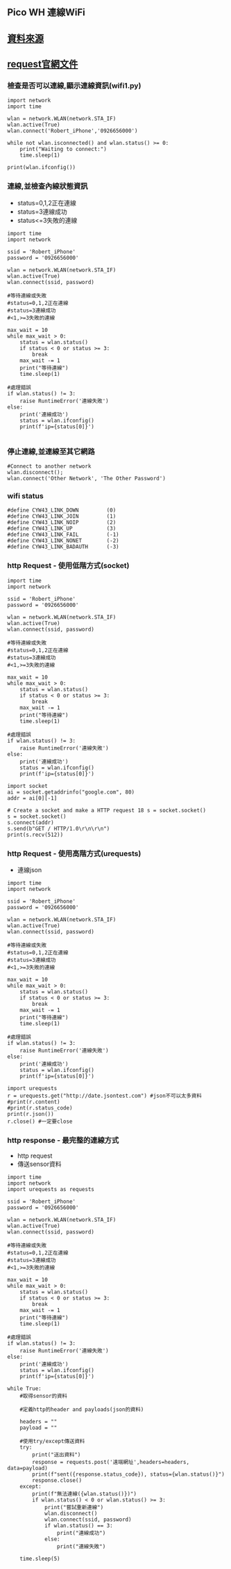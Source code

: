 ## Pico WH 連線WiFi

## [資料來源](https://datasheets.raspberrypi.com/picow/connecting-to-the-internet-with-pico-w.pdf?_gl=1*19bgi4o*_ga*MTE3MTA5OTYzNy4xNzAxOTU5MTI2*_ga_22FD70LWDS*MTcwMjAwMDQzOS4yLjEuMTcwMjAwMTIzOC4wLjAuMA..)

## [request官網文件](https://makeblock-micropython-api.readthedocs.io/en/latest/public_library/Third-party-libraries/urequests.html)

### 檢查是否可以連線,顯示連線資訊(wifi1.py)

```
import network
import time

wlan = network.WLAN(network.STA_IF)
wlan.active(True)
wlan.connect('Robert_iPhone','0926656000')

while not wlan.isconnected() and wlan.status() >= 0:
    print("Waiting to connect:")
    time.sleep(1)
    
print(wlan.ifconfig())
```

### 連線,並檢查內線狀態資訊
- status=0,1,2正在連線
- status=3連線成功
- status<=3失敗的連線 

```
import time
import network

ssid = 'Robert_iPhone'
password = '0926656000'

wlan = network.WLAN(network.STA_IF)
wlan.active(True)
wlan.connect(ssid, password)

#等待連線或失敗
#status=0,1,2正在連線
#status=3連線成功
#<1,>=3失敗的連線

max_wait = 10
while max_wait > 0:
    status = wlan.status()
    if status < 0 or status >= 3:
        break
    max_wait -= 1
    print("等待連線")
    time.sleep(1)

#處理錯誤
if wlan.status() != 3:
    raise RuntimeError('連線失敗')
else:
    print('連線成功')
    status = wlan.ifconfig()
    print(f'ip={status[0]}')
    
```

### 停止連線,並連線至其它網路

```
#Connect to another network
wlan.disconnect();
wlan.connect('Other Network', 'The Other Password')
```

### wifi status

```
#define CYW43_LINK_DOWN         (0)
#define CYW43_LINK_JOIN         (1)
#define CYW43_LINK_NOIP         (2)
#define CYW43_LINK_UP           (3)
#define CYW43_LINK_FAIL         (-1)
#define CYW43_LINK_NONET        (-2)
#define CYW43_LINK_BADAUTH      (-3)
```

### http Request - 使用低階方式(socket)

```
import time
import network

ssid = 'Robert_iPhone'
password = '0926656000'

wlan = network.WLAN(network.STA_IF)
wlan.active(True)
wlan.connect(ssid, password)

#等待連線或失敗
#status=0,1,2正在連線
#status=3連線成功
#<1,>=3失敗的連線

max_wait = 10
while max_wait > 0:
    status = wlan.status()
    if status < 0 or status >= 3:
        break
    max_wait -= 1
    print("等待連線")
    time.sleep(1)

#處理錯誤
if wlan.status() != 3:
    raise RuntimeError('連線失敗')
else:
    print('連線成功')
    status = wlan.ifconfig()
    print(f'ip={status[0]}')
    
import socket
ai = socket.getaddrinfo("google.com", 80)
addr = ai[0][-1]

# Create a socket and make a HTTP request 18 s = socket.socket()
s = socket.socket()
s.connect(addr)
s.send(b"GET / HTTP/1.0\r\n\r\n")
print(s.recv(512))

```

### http Request - 使用高階方式(urequests)

- 連線json

```
import time
import network

ssid = 'Robert_iPhone'
password = '0926656000'

wlan = network.WLAN(network.STA_IF)
wlan.active(True)
wlan.connect(ssid, password)

#等待連線或失敗
#status=0,1,2正在連線
#status=3連線成功
#<1,>=3失敗的連線

max_wait = 10
while max_wait > 0:
    status = wlan.status()
    if status < 0 or status >= 3:
        break
    max_wait -= 1
    print("等待連線")
    time.sleep(1)

#處理錯誤
if wlan.status() != 3:
    raise RuntimeError('連線失敗')
else:
    print('連線成功')
    status = wlan.ifconfig()
    print(f'ip={status[0]}')
    
import urequests
r = urequests.get("http://date.jsontest.com") #json不可以太多資料
#print(r.content)
#print(r.status_code)
print(r.json())
r.close() #一定要close

```

### http response - 最完整的連線方式

- http request
- 傳送sensor資料

```
import time
import network
import urequests as requests

ssid = 'Robert_iPhone'
password = '0926656000'

wlan = network.WLAN(network.STA_IF)
wlan.active(True)
wlan.connect(ssid, password)

#等待連線或失敗
#status=0,1,2正在連線
#status=3連線成功
#<1,>=3失敗的連線

max_wait = 10
while max_wait > 0:
    status = wlan.status()
    if status < 0 or status >= 3:
        break
    max_wait -= 1
    print("等待連線")
    time.sleep(1)

#處理錯誤
if wlan.status() != 3:
    raise RuntimeError('連線失敗')
else:
    print('連線成功')
    status = wlan.ifconfig()
    print(f'ip={status[0]}')
    
while True:
    #取得sensor的資料
    
    #定義http的header and payloads(json的資料)
    
    headers = ""
    payload = ""

    #使用try/except傳送資料
    try:
        print("送出資料")
        response = requests.post('遠端網址',headers=headers, data=payload)
        print(f"sent({response.status_code}), status={wlan.status()}")
        response.close()
    except:
        print(f"無法連線({wlan.status()})")
        if wlan.status() < 0 or wlan.status() >= 3:
            print("嘗試重新連線")
            wlan.disconnect()
            wlan.connect(ssid, password)
            if wlan.status() == 3:
                print("連線成功")
            else:
                print("連線失敗")
        
    time.sleep(5)
        

```